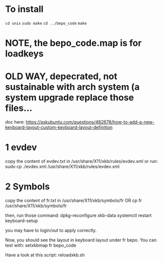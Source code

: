 
# To install
`cd unix`
`sudo make`
`cd ../bepo_code`
`make`


# NOTE, the bepo_code.map is for loadkeys <terminal with no xorg or xserver>




# OLD WAY, depecrated, not sustainable with arch system (a system upgrade replace those files...

doc here:
https://askubuntu.com/questions/482678/how-to-add-a-new-keyboard-layout-custom-keyboard-layout-definition

# 1 evdev
copy the content of evdev.txt in /usr/share/X11/xkb/rules/evdev.xml
or run:
sudo cp ./evdev.xml /usr/share/X11/xkb/rules/evdev.xml


# 2 Symbols
copy the content of fr.txt in /usr/share/X11/xkb/symbols/fr
OR
cp fr /usr/share/X11/xkb/symbols/fr

then, run those command:
dpkg-reconfigure xkb-data
systemctl restart keyboard-setup

you may have to login/out to apply correctly.


Now, you should see the layout in keyboard layout under fr bepo.
You can test with:
setxkbmap fr bepo_code

Have a look at this script: 
reloadxkb.sh
